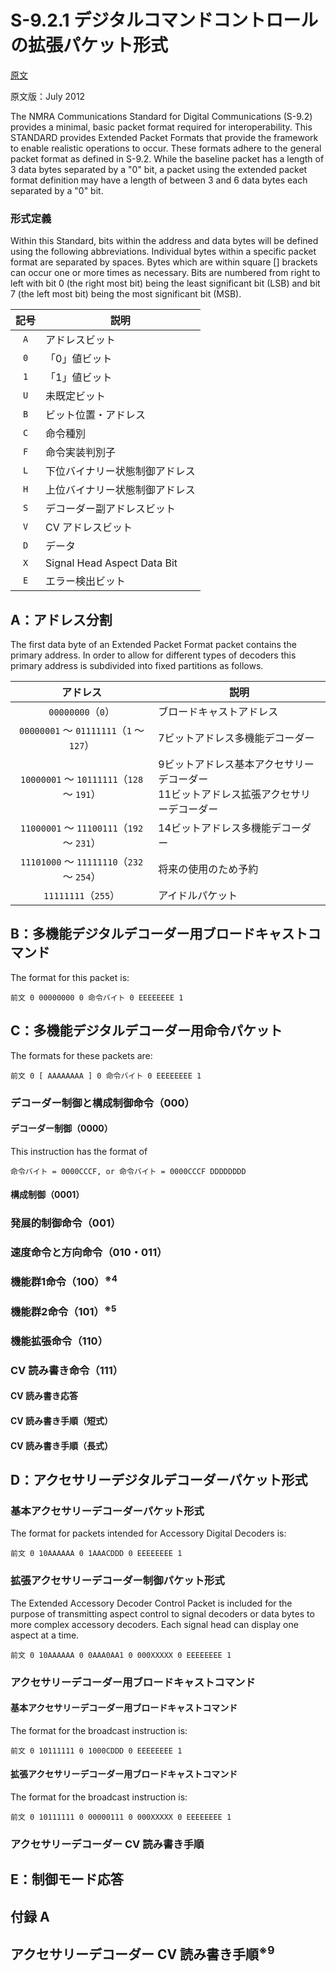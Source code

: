 # S-9.2.1 デジタルコマンドコントロールの拡張パケット形式

[原文](https://www.nmra.org/sites/default/files/s-9.2.1_2012_07.pdf)

原文版：July 2012

The NMRA Communications Standard for Digital Communications (S-9.2) provides a minimal, basic packet format required for interoperability. This STANDARD provides Extended Packet Formats that provide the framework to enable realistic operations to occur. These formats adhere to the general packet format as defined in S-9.2. While the baseline packet has a length of 3 data bytes separated by a "0" bit, a packet using the extended packet format definition may have a length of between 3 and 6 data bytes each separated by a "0" bit.

### 形式定義

Within this Standard, bits within the address and data bytes will be defined using the following abbreviations. Individual bytes within a specific packet format are separated by spaces. Bytes which are within square [] brackets can occur one or more times as necessary. Bits are numbered from right to left with bit 0 (the right most bit) being the least significant bit (LSB) and bit 7 (the left most bit) being the most significant bit (MSB).

記号 | 説明
:---:|---
`A` | アドレスビット
`0` | 「0」値ビット
`1` | 「1」値ビット
`U` | 未既定ビット
`B` | ビット位置・アドレス
`C` | 命令種別
`F` | 命令実装判別子
`L` | 下位バイナリー状態制御アドレス
`H` | 上位バイナリー状態制御アドレス
`S` | デコーダー副アドレスビット
`V` | CV アドレスビット
`D` | データ
`X` | Signal Head Aspect Data Bit
`E` | エラー検出ビット

## A：アドレス分割

The first data byte of an Extended Packet Format packet contains the primary address. In order to allow for different types of decoders this primary address is subdivided into fixed partitions as follows.

アドレス | 説明
:---:|---
`00000000`（`0`） | ブロードキャストアドレス
`00000001` ～ `01111111`（`1` ～ `127`） | 7ビットアドレス多機能デコーダー
`10000001` ～ `10111111`（`128` ～ `191`） | 9ビットアドレス基本アクセサリーデコーダー<br>11ビットアドレス拡張アクセサリーデコーダー
`11000001` ～ `11100111`（`192` ～ `231`） | 14ビットアドレス多機能デコーダー
`11101000` ～ `11111110`（`232` ～ `254`） | 将来の使用のため予約
`11111111`（`255`） | アイドルパケット

## B：多機能デジタルデコーダー用ブロードキャストコマンド

The format for this packet is:

```
前文 0 00000000 0 命令バイト 0 EEEEEEEE 1
```

## C：多機能デジタルデコーダー用命令パケット

The formats for these packets are:

```
前文 0 [ AAAAAAAA ] 0 命令バイト 0 EEEEEEEE 1
```

### デコーダー制御と構成制御命令（000）

#### デコーダー制御（0000）

This instruction has the format of

```
命令バイト = 0000CCCF, or 命令バイト = 0000CCCF DDDDDDDD
```

#### 構成制御（0001）

### 発展的制御命令（001）

### 速度命令と方向命令（010・011）

### 機能群1命令（100）<sup>※4</sup>

### 機能群2命令（101）<sup>※5</sup>

### 機能拡張命令（110）

### CV 読み書き命令（111）

#### CV 読み書き応答

#### CV 読み書き手順（短式）

#### CV 読み書き手順（長式）

## D：アクセサリーデジタルデコーダーパケット形式

### 基本アクセサリーデコーダーパケット形式

The format for packets intended for Accessory Digital Decoders is:

```
前文 0 10AAAAAA 0 1AAACDDD 0 EEEEEEEE 1
```

### 拡張アクセサリーデコーダー制御パケット形式

The Extended Accessory Decoder Control Packet is included for the purpose of transmitting aspect control to signal decoders or data bytes to more complex accessory decoders. Each signal head can display one aspect at a time.

```
前文 0 10AAAAAA 0 0AAA0AA1 0 000XXXXX 0 EEEEEEEE 1
```

### アクセサリーデコーダー用ブロードキャストコマンド

#### 基本アクセサリーデコーダー用ブロードキャストコマンド

The format for the broadcast instruction is:

```
前文 0 10111111 0 1000CDDD 0 EEEEEEEE 1
```

#### 拡張アクセサリーデコーダー用ブロードキャストコマンド

The format for the broadcast instruction is:

```
前文 0 10111111 0 00000111 0 000XXXXX 0 EEEEEEEE 1
```

### アクセサリーデコーダー CV 読み書き手順

## E：制御モード応答

## 付録 A

## アクセサリーデコーダー CV 読み書き手順<sup>※9</sup>
